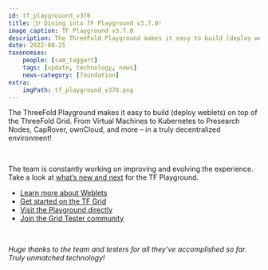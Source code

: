 ```yaml
---
id: tf_playgrouund_v370
title: 🏊‍♂️ Diving into TF Playground v3.7.0!
image_caption: TF Playground v3.7.0
description: The ThreeFold Playground makes it easy to build (deploy weblets) on top of the ThreeFold Grid.
date: 2022-08-25
taxonomies:
    people: [sam_taggart]
    tags: [update, technology, news]
    news-category: [foundation]
extra:
    imgPath: tf_playground_v370.png
---
```


The ThreeFold Playground makes it easy to build (deploy weblets) on top of the ThreeFold Grid. From Virtual Machines to Kubernetes to Presearch Nodes, CapRover, ownCloud, and more – in a truly decentralized environment!

<br/>

The team is constantly working on improving and evolving the experience. Take a look at [what’s new and next](https://forum.threefold.io/t/threefold-product-focus-series-tf-playground-v3-7-0/3315) for the TF Playground.
* [Learn more about Weblets](https://library.threefold.me/info/manual/#/manual__weblets_home)
* [Get started on the TF Grid](https://library.threefold.me/info/manual/#/getstarted/manual__tfgrid3_getstarted)
* [Visit the Playground directly](https://play.grid.tf/)
* [Join the Grid Tester community](https://t.me/threefoldtesting)

<br/>

_Huge thanks to the team and testers for all they’ve accomplished so far. Truly unmatched technology!_

